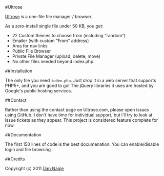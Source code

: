 #Ultrose
 
[Ultrose][ultrose_website] is a one-file file manager / browser.

As a zero-install single file under 50 KB, you get:

* 22 Custom themes to choose from (including "random")
* Emailer (with custom "From" address)
* Area for nav links
* Public File Browser
* Private File Manager (upload, delete, move)
* No other files needed beyond index.php. 

##Installation

The only file you need `index.php`. Just drop it in a web server that supports PHP5+, and you are good to go! The jQuery libraries it uses are hosted by Google's public hosting services. 

##Contact

Rather than using the contact page on Ultrose.com, please open issues using GitHub. I don't have time for individual support, but I'll try to look at issue tickets as they appear. This project is considered feature complete for now.

##Documentation

The first 150 lines of code is the best documenation. You can enable/disable login and file browsing


##Credits

Copyright (c) 2011 [Dan Nagle][personal_site] 

[ultrose_website]: http://ultrose.com
[personal_site]: http://dannagle.com
